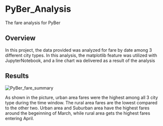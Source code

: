 # PyBer_Analysis
The fare analysis for PyBer 

## Overview
In this project, the data provided was analyzed for fare by date among 3 different city types. In this analysis, the matplotlib feature was utilized with JupyterNotebook, and a line chart wa delivered as a result of the analysis

## Results
![PyBer_fare_summary](https://user-images.githubusercontent.com/107438409/180711190-7e654f1a-9546-4820-942c-43003b009530.png)

As shown in the picture, urban area fares were the highest among all 3 city type during the time window. The rural area fares are the lowest compared to the other two. Urban area and Suburban area have the highest fares around the begeinning of March, while rural area gets the highest fares entering April.

